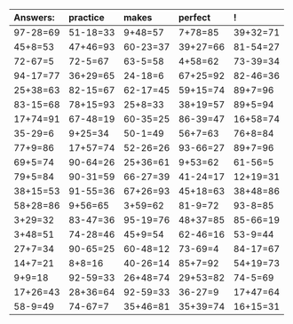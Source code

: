 | Answers: | practice | makes | perfect | ! |
| :--- | :--- | :--- | :--- | :--- |
| 97-28=69 | 51-18=33 | 9+48=57 | 7+78=85 | 39+32=71 | 
| 45+8=53 | 47+46=93 | 60-23=37 | 39+27=66 | 81-54=27 | 
| 72-67=5 | 72-5=67 | 63-5=58 | 4+58=62 | 73-39=34 | 
| 94-17=77 | 36+29=65 | 24-18=6 | 67+25=92 | 82-46=36 | 
| 25+38=63 | 82-15=67 | 62-17=45 | 59+15=74 | 89+7=96 | 
| 83-15=68 | 78+15=93 | 25+8=33 | 38+19=57 | 89+5=94 | 
| 17+74=91 | 67-48=19 | 60-35=25 | 86-39=47 | 16+58=74 | 
| 35-29=6 | 9+25=34 | 50-1=49 | 56+7=63 | 76+8=84 | 
| 77+9=86 | 17+57=74 | 52-26=26 | 93-66=27 | 89+7=96 | 
| 69+5=74 | 90-64=26 | 25+36=61 | 9+53=62 | 61-56=5 | 
| 79+5=84 | 90-31=59 | 66-27=39 | 41-24=17 | 12+19=31 | 
| 38+15=53 | 91-55=36 | 67+26=93 | 45+18=63 | 38+48=86 | 
| 58+28=86 | 9+56=65 | 3+59=62 | 81-9=72 | 93-8=85 | 
| 3+29=32 | 83-47=36 | 95-19=76 | 48+37=85 | 85-66=19 | 
| 3+48=51 | 74-28=46 | 45+9=54 | 62-46=16 | 53-9=44 | 
| 27+7=34 | 90-65=25 | 60-48=12 | 73-69=4 | 84-17=67 | 
| 14+7=21 | 8+8=16 | 40-26=14 | 85+7=92 | 54+19=73 | 
| 9+9=18 | 92-59=33 | 26+48=74 | 29+53=82 | 74-5=69 | 
| 17+26=43 | 28+36=64 | 92-59=33 | 36-27=9 | 17+47=64 | 
| 58-9=49 | 74-67=7 | 35+46=81 | 35+39=74 | 16+15=31 | 
